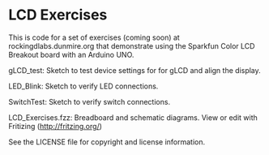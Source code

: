LCD Exercises
===========================================================================

This is code for a set of exercises (coming soon) at
rockingdlabs.dunmire.org that demonstrate using the Sparkfun Color LCD
Breakout board with an Arduino UNO.

gLCD_test:
    Sketch to test device settings for for gLCD and align the display.

LED_Blink: 
    Sketch to verify LED connections.
    
SwitchTest:
    Sketch to verify switch connections.

LCD_Exercises.fzz:
    Breadboard and schematic diagrams. View or edit with Fritizing
    (http://fritzing.org/)

See the LICENSE file for copyright and license information.
